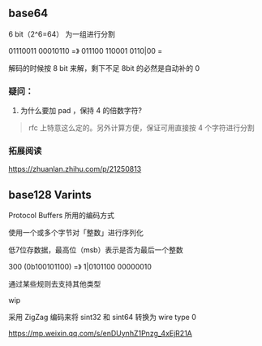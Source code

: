 ## base64

6 bit（2^6=64） 为一组进行分割

01110011 00010110
=》
011100 110001 0110|00  =

解码的时候按 8 bit 来解，剩下不足 8bit 的必然是自动补的 0


### 疑问：
1. 为什么要加 pad ，保持 4 的倍数字符?
> rfc 上特意这么定的。另外计算方便，保证可用直接按 4 个字符进行分割


### 拓展阅读

https://zhuanlan.zhihu.com/p/21250813

## base128 Varints

Protocol Buffers 所用的编码方式

使用一个或多个字节对「整数」进行序列化


低7位存数据，最高位（msb）表示是否为最后一个整数

300 (0b100101100)
=》
1|0101100 00000010

通过某些规则去支持其他类型

wip

采用 ZigZag 编码来将 sint32 和 sint64 转换为 wire type 0


https://mp.weixin.qq.com/s/enDUynhZ1Pnzg_4xEjR21A